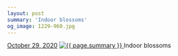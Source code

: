 ```yaml
---
layout: post
summary: 'Indoor blossoms'
og_image: 1229-960.jpg
---
```


<p>
  <time>
    <a href="/1229">October 29, 2020</a>
  </time>
  <a href="/1229">
    <img src="{{ site.assets_url }}/1229-480.jpg" srcset="{{ site.assets_url }}/1229-240.jpg 240w, {{ site.assets_url }}/1229-480.jpg 480w, {{ site.assets_url }}/1229-720.jpg 720w, {{ site.assets_url }}/1229-960.jpg 960w" sizes="(min-width: 700px) 50vw, calc(100vw - 2rem)" alt="{{ page.summary }}" />
  </a>
  <span>Indoor blossoms</span>
</p>
